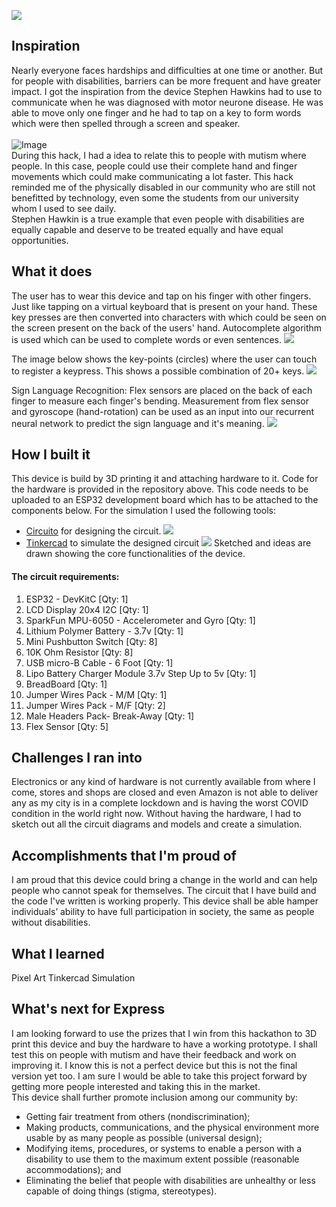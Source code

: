 ![](https://github.com/prasad-kumkar/express/blob/master/assets/pixil-frame-0-3.png)
## Inspiration
Nearly everyone faces hardships and difficulties at one time or another. But for people with disabilities, barriers can be more frequent and have greater impact.
I got the inspiration from the device Stephen Hawkins had to use to communicate when he was diagnosed with motor neurone disease. He was able to move only one finger and he had to tap on a key to form words which were then spelled through a screen and speaker. 
<br>
<br>
![Image](https://media.wired.com/photos/593294964dc9b45ccec5f16c/2:1/w_2500,c_limit/hawking-intel.jpg)<br>
During this hack, I had a idea to relate this to people with mutism where people. In this case, people could use their complete hand and finger movements which could make communicating a lot faster. 
This hack reminded me of the physically disabled in our community who are still not benefitted by technology, even some the students from our university whom I used to see daily. <br> Stephen Hawkin is a true example that even people with disabilities are equally capable and deserve to be treated equally and have equal opportunities.

## What it does
The user has to wear this device and tap on his finger with other fingers. Just like tapping on a virtual keyboard that is present on your hand. These key presses are then converted into characters with which could be seen on the screen present on the back of the users' hand. Autocomplete algorithm is used which can be used to complete words or even sentences. 
![](https://github.com/prasad-kumkar/express/blob/master/circuit/EXPRESS%201.jpg?raw=true)

The image below shows the key-points (circles) where the user can touch to register a keypress. This shows a possible combination of 20+ keys.
![](https://github.com/prasad-kumkar/express/blob/master/circuit/Scan10005.jpg?raw=true)

Sign Language Recognition:
Flex sensors are placed on the back of each finger to measure each finger's bending. Measurement from flex sensor and gyroscope (hand-rotation) can be used as an input into our recurrent neural network to predict the sign language and it's meaning.
![](https://github.com/prasad-kumkar/express/blob/master/circuit/flex-sensor.jpg?raw=true)

## How I built it
This device is build by 3D printing it and attaching hardware to it. Code for the hardware is provided in the repository above. This code needs to be uploaded to an ESP32 development board which has to be attached to the components below.
For the simulation I used the following tools:
- [Circuito](https://www.circuito.io) for designing the circuit.
![](https://github.com/prasad-kumkar/express/blob/master/circuit/Screenshot%202020-09-27%20at%2012.18.52%20AM.png?raw=true)
- [Tinkercad](https://www.tinkercad.com) to simulate the designed circuit
![](https://github.com/prasad-kumkar/express/blob/master/circuit/Screenshot%202020-09-27%20at%2012.25.41%20AM.png?raw=true)
Sketched and ideas are drawn showing the core functionalities of the device.

#### The circuit requirements:
1. ESP32 - DevKitC [Qty: 1]
2. LCD Display 20x4 I2C [Qty: 1]
3. SparkFun MPU-6050 - Accelerometer and Gyro [Qty: 1]
4. Lithium Polymer Battery - 3.7v [Qty: 1]
5. Mini Pushbutton Switch [Qty: 8]
6. 10K Ohm Resistor [Qty: 8]
7. USB micro-B Cable - 6 Foot [Qty: 1]
8. Lipo Battery Charger Module 3.7v Step Up to 5v [Qty: 1]
9. BreadBoard [Qty: 1]
10. Jumper Wires Pack - M/M [Qty: 1]
11. Jumper Wires Pack - M/F [Qty: 2]
12. Male Headers Pack- Break-Away [Qty: 1]
13. Flex Sensor [Qty: 5]

## Challenges I ran into
Electronics or any kind of hardware is not currently available from where I come, stores and shops are closed and even Amazon is not able to deliver any as my city is in a complete lockdown and is having the worst COVID condition in the world right now. Without having the hardware, I had to sketch out all the circuit diagrams and models and create a simulation.

## Accomplishments that I'm proud of
I am proud that this device could bring a change in the world and can help people who cannot speak for themselves. The circuit that I have build and the code I've written is working properly. This device shall be able hamper individuals’ ability to have full participation in society, the same as people without disabilities. 

## What I learned
Pixel Art
Tinkercad Simulation

## What's next for Express
I am looking forward to use the prizes that I win from this hackathon to 3D print this device and buy the hardware to have a working prototype. I shall test this on people with mutism and have their feedback and work on improving it. I know this is not a perfect device but this is not the final version yet too. I am sure I would be able to take this project forward by getting more people interested and taking this in the market.<br>
This device shall further promote inclusion among our community by:
- Getting fair treatment from others (nondiscrimination);
- Making products, communications, and the physical environment more usable by as many people as possible (universal design);
- Modifying items, procedures, or systems to enable a person with a disability to use them to the maximum extent possible (reasonable accommodations); and
- Eliminating the belief that people with disabilities are unhealthy or less capable of doing things (stigma, stereotypes).
